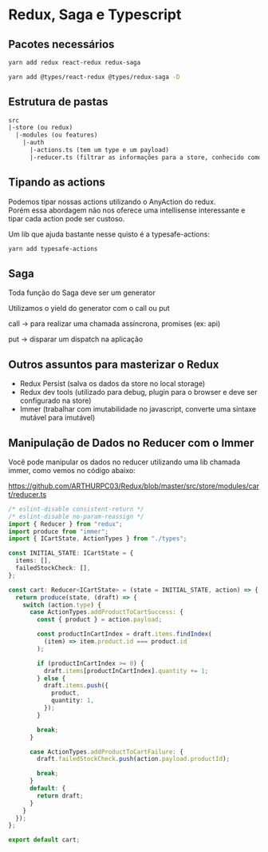 # Redux, Saga e Typescript

## Pacotes necessários

```sh
yarn add redux react-redux redux-saga
```

```sh
yarn add @types/react-redux @types/redux-saga -D
```

## Estrutura de pastas

```txt
src
|-store (ou redux)
  |-modules (ou features)
    |-auth
      |-actions.ts (tem um type e um payload)
      |-reducer.ts (filtrar as informações para a store, conhecido como Dispatcher)
```

## Tipando as actions

Podemos tipar nossas actions utilizando o AnyAction do redux. <br>
Porém essa abordagem não nos oferece uma intellisense interessante e tipar cada action
pode ser custoso.

Um lib que ajuda bastante nesse quisto é a typesafe-actions:

```sh
yarn add typesafe-actions
```

## Saga

Toda função do Saga deve ser um generator

Utilizamos o yield do generator com o call ou put

call -> para realizar uma chamada assíncrona, promises (ex: api)

put -> disparar um dispatch na aplicação

## Outros assuntos para masterizar o Redux

- Redux Persist (salva os dados da store no local storage)
- Redux dev tools (utilizado para debug, plugin para o browser e deve ser configurado na store)
- Immer (trabalhar com imutabilidade no javascript, converte uma sintaxe mutável para imutável)

## Manipulação de Dados no Reducer com o Immer

Você pode manipular os dados no reducer utilizando uma lib chamada immer, como vemos no código abaixo:

https://github.com/ARTHURPC03/Redux/blob/master/src/store/modules/cart/reducer.ts

```ts
/* eslint-disable consistent-return */
/* eslint-disable no-param-reassign */
import { Reducer } from "redux";
import produce from "immer";
import { ICartState, ActionTypes } from "./types";

const INITIAL_STATE: ICartState = {
  items: [],
  failedStockCheck: [],
};

const cart: Reducer<ICartState> = (state = INITIAL_STATE, action) => {
  return produce(state, (draft) => {
    switch (action.type) {
      case ActionTypes.addProductToCartSuccess: {
        const { product } = action.payload;

        const productInCartIndex = draft.items.findIndex(
          (item) => item.product.id === product.id
        );

        if (productInCartIndex >= 0) {
          draft.items[productInCartIndex].quantity += 1;
        } else {
          draft.items.push({
            product,
            quantity: 1,
          });
        }

        break;
      }

      case ActionTypes.addProductToCartFailure: {
        draft.failedStockCheck.push(action.payload.productId);

        break;
      }
      default: {
        return draft;
      }
    }
  });
};

export default cart;
```
